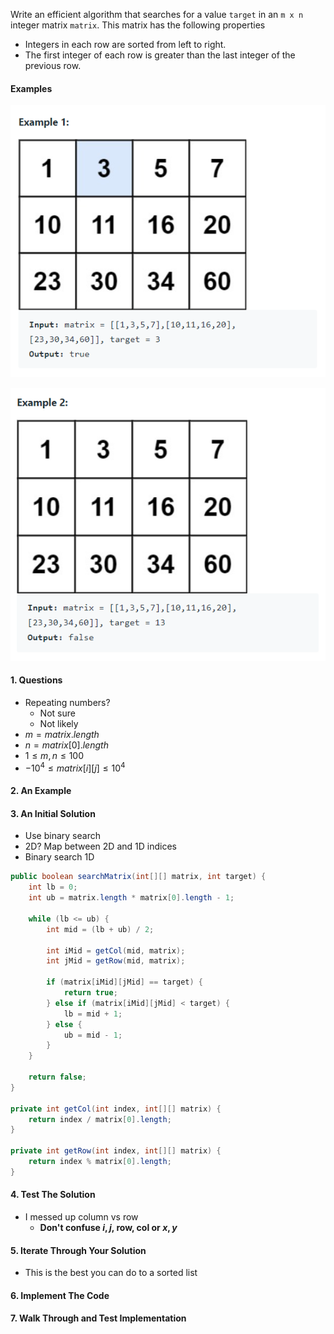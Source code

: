Write an efficient algorithm that searches for a value `target` in an `m x n` integer matrix `matrix`. This matrix has the following properties

* Integers in each row are sorted from left to right.
* The first integer of each row is greater than the last integer of the previous row.



#### Examples

![image-20220719221748660](Problem.assets/image-20220719221748660.png)

![image-20220719221758141](Problem.assets/image-20220719221758141.png)



#### 1. Questions

* Repeating numbers?
  * Not sure
  * Not likely
* $m = matrix.length$
* $n = matrix[0].length$
* $1 \leq m, n \leq 100$
* $-10^4 \leq matrix[i][j] \leq 10^4$



#### 2. An Example



#### 3. An Initial Solution

* Use binary search
* 2D? Map between 2D and 1D indices
* Binary search 1D

```java
public boolean searchMatrix(int[][] matrix, int target) {
	int lb = 0;
    int ub = matrix.length * matrix[0].length - 1;
    
    while (lb <= ub) {
        int mid = (lb + ub) / 2;
        
        int iMid = getCol(mid, matrix);
        int jMid = getRow(mid, matrix);
        
        if (matrix[iMid][jMid] == target) {
            return true;
        } else if (matrix[iMid][jMid] < target) {
            lb = mid + 1;
        } else {
            ub = mid - 1;
        }
    }
    
    return false;
}

private int getCol(int index, int[][] matrix) {
    return index / matrix[0].length;
}

private int getRow(int index, int[][] matrix) {
    return index % matrix[0].length;
}
```



#### 4. Test The Solution

* I messed up column vs row
  * **Don't confuse $i, j$, row, col or $x, y$**



#### 5. Iterate Through Your Solution

* This is the best you can do to a sorted list




#### 6. Implement The Code



#### 7. Walk Through and Test Implementation

